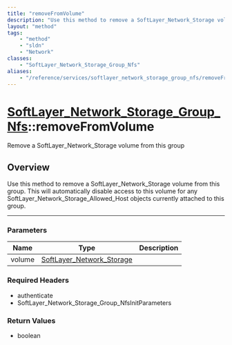 ```yaml
---
title: "removeFromVolume"
description: "Use this method to remove a SoftLayer_Network_Storage volume from this group.  This will automatically disable access to... "
layout: "method"
tags:
    - "method"
    - "sldn"
    - "Network"
classes:
    - "SoftLayer_Network_Storage_Group_Nfs"
aliases:
    - "/reference/services/softlayer_network_storage_group_nfs/removeFromVolume"
---
```

# [SoftLayer_Network_Storage_Group_Nfs](/reference/services/SoftLayer_Network_Storage_Group_Nfs)::removeFromVolume


Remove a SoftLayer_Network_Storage volume from this group


## Overview 
Use this method to remove a SoftLayer_Network_Storage volume from this group.  This will automatically disable access to this volume for any SoftLayer_Network_Storage_Allowed_Host objects currently attached to this group. 

-----

### Parameters 
|Name | Type | Description |
| --- | --- | --- |
|volume| <a href='/reference/datatypes/SoftLayer_Network_Storage'>SoftLayer_Network_Storage </a>| |


### Required Headers
* authenticate
* SoftLayer_Network_Storage_Group_NfsInitParameters


### Return Values
* boolean




